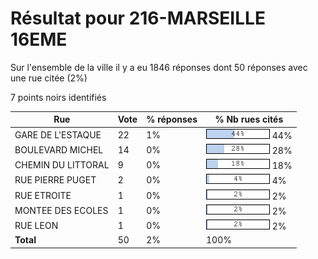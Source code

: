 # Résultat pour 216-MARSEILLE 16EME

Sur l'ensemble de la ville il y a eu 1846 réponses dont 50 réponses avec une rue citée (2%)

7 points noirs identifiés

| Rue | Vote | % réponses | % Nb rues cités|
|-----|------|------------|----------------|
| GARE DE L'ESTAQUE | 22 | 1% | <img src="../../img/bar_44.gif" />&nbsp;44%|
| BOULEVARD MICHEL | 14 | 0% | <img src="../../img/bar_28.gif" />&nbsp;28%|
| CHEMIN DU LITTORAL | 9 | 0% | <img src="../../img/bar_18.gif" />&nbsp;18%|
| RUE PIERRE PUGET | 2 | 0% | <img src="../../img/bar_4.gif" />&nbsp;4%|
| RUE ETROITE | 1 | 0% | <img src="../../img/bar_2.gif" />&nbsp;2%|
| MONTEE DES ECOLES | 1 | 0% | <img src="../../img/bar_2.gif" />&nbsp;2%|
| RUE LEON | 1 | 0% | <img src="../../img/bar_2.gif" />&nbsp;2%|
| **Total** | 50 | 2% | 100%|
